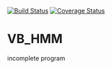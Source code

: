 [![Build Status](https://travis-ci.org/ahahsak/VB_HMM.svg?branch=master)](https://travis-ci.org/ahahsak/VB_HMM)
[![Coverage Status](https://coveralls.io/repos/github/ahahsak/VB_HMM/badge.svg?branch=master)](https://coveralls.io/github/ahahsak/VB_HMM?branch=master)
# VB_HMM
 incomplete program
